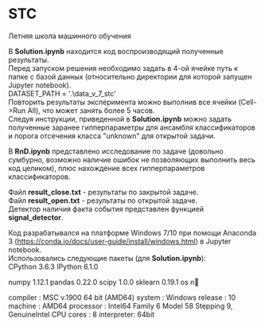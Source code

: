 # STC
Летняя школа машинного обучения 

В <b>Solution.ipynb</b> находится код воспроизводящий полученные результаты.<br>
Перед запуском решения необходимо задать в 4-ой ячейке путь к папке с базой данных (относительно директории для которой запущен Jupyter notebook).<br>
DATASET_PATH = '.\data_v_7_stc'<br>
Повторить результаты эксперимента можно выполнив все ячейки (Cell->Run All), что может занять более 5 часов.<br>
Следуя инструкции, приведенной в <b>Solution.ipynb</b> можно задать полученные заранее гипперпараметры для ансамбля классификаторов и порога отсечения класса "unknown" для открытой задачи.<br>

В <b>RnD.ipynb</b> представлено исследование по задаче (довольно сумбурно, возможно наличие ошибок не позволяющих выполнить весь код целиком), плюс нахождение всех гипперпараметров классификаторов.<br>

Файл <b>result_close.txt</b> - результаты по закрытой задаче.<br>
Файл <b>result_open.txt</b> - результаты по открытой задаче.<br>
Детектор наличия факта события представлен функцией <b>signal_detector</b>.<br>

Код разрабатывался на платформе Windows 7/10 при помощи Anaconda 3 (https://conda.io/docs/user-guide/install/windows.html) в Jupyter notebook.<br>
Использовались следующие пакеты (для <b>Solution.ipynb</b>):<br>
CPython 3.6.3
IPython 6.1.0

numpy 1.12.1
pandas 0.22.0
scipy 1.0.0
sklearn 0.19.1
os n

compiler   : MSC v.1900 64 bit (AMD64)
system     : Windows
release    : 10
machine    : AMD64
processor  : Intel64 Family 6 Model 58 Stepping 9, GenuineIntel
CPU cores  : 8
interpreter: 64bit
